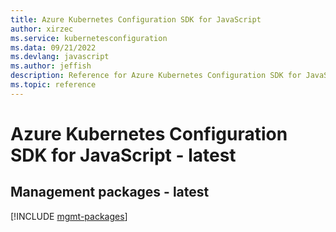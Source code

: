 ```yaml
---
title: Azure Kubernetes Configuration SDK for JavaScript
author: xirzec
ms.service: kubernetesconfiguration
ms.data: 09/21/2022
ms.devlang: javascript
ms.author: jeffish
description: Reference for Azure Kubernetes Configuration SDK for JavaScript
ms.topic: reference
---
```

# Azure Kubernetes Configuration SDK for JavaScript - latest

## Management packages - latest
[!INCLUDE [mgmt-packages](kubernetes-configuration-mgmt-index.md)]